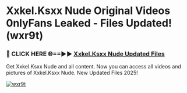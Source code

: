# Xxkel.Ksxx Nude Original Videos 0nlyFans Leaked - Files Updated! (wxr9t)

<h3>🔴 CLICK HERE 🌐==►► <a href="https://tinyurl.com/4mcuefdz" rel="nofollow">Xxkel.Ksxx Nude Updated Files</a></h3>

Get Xxkel.Ksxx Nude and all content. Now you can access all videos and pictures of Xxkel.Ksxx Nude. New Updated Files 2025!

[![wxr9t](https://i.imgur.com/StAQSOY.gif)](https://tinyurl.com/4mcuefdz)
